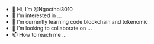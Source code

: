- 👋 Hi, I’m @Ngocthoi3010
- 👀 I’m interested in ...
- 🌱 I’m currently learning code blockchain and tokenomic
- 💞️ I’m looking to collaborate on ...
- 📫 How to reach me ...

<!---
Ngocthoi3010/Ngocthoi3010 is a ✨ special ✨ repository because its `README.md` (this file) appears on your GitHub profile.
You can click the Preview link to take a look at your changes.
--->
